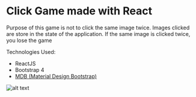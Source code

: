 # Click Game made with React

Purpose of this game is not to click the same image twice. 
Images clicked are store in the state of the application.
If the same image is clicked twice, you lose the game

Technologies Used:
- ReactJS
- Bootstrap 4
- [MDB (Material Design Bootstrap)](https://mdbootstrap.com/material-design-for-bootstrap/)

![alt text](https://media.giphy.com/media/ujTH4mx3ETLqFhmVhg/giphy.gif)

